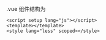 .vue 组件结构为

```
<script setup lang="js"></script>
<template></template>
<style lang="less" scoped></style>
```
